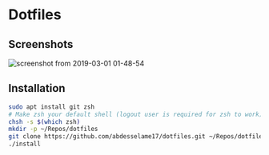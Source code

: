 # Dotfiles

## Screenshots
![screenshot from 2019-03-01 01-48-54](https://user-images.githubusercontent.com/30450467/53608765-52c85400-3bc4-11e9-82f2-7e51b46a813f.png)

## Installation

```sh
sudo apt install git zsh
# Make zsh your default shell (logout user is required for zsh to work)
chsh -s $(which zsh)
mkdir -p ~/Repos/dotfiles
git clone https://github.com/abdesselame17/dotfiles.git ~/Repos/dotfiles
./install
```
